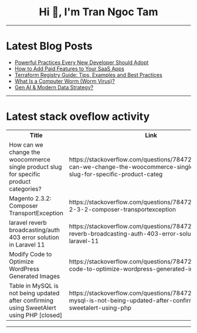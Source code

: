 <h1 align="center">Hi 👋, I'm Tran Ngoc Tam</h1>

---

# Latest Blog Posts 
<!-- BLOG-POST-LIST:START -->
- [Powerful Practices Every New Developer Should Adopt](https://dev.to/baransel/powerful-practices-every-new-developer-should-adopt-2j7d)
- [How to Add Paid Features to Your SaaS Apps](https://dev.to/aws-builders/how-to-add-paid-features-to-your-saas-apps-1fjb)
- [Terraform Registry Guide: Tips, Examples and Best Practices](https://dev.to/env0/terraform-registry-guide-tips-examples-and-best-practices-1idl)
- [What Is a Computer Worm &lpar;Worm Virus&rpar;?](https://dev.to/clouddefenseai/what-is-a-computer-worm-worm-virus-3j2n)
- [Gen AI &amp; Modern Data Strategy?](https://dev.to/sid16/gen-ai-modern-data-strategy-2mm0)
<!-- BLOG-POST-LIST:END -->

---

# Latest stack oveflow activity
<table>
  <tr><th>Title</th><th>Link</th></tr>
  <!-- STACKOVERFLOW:START --><tr><td>How can we change the woocommerce single product slug for specific product categories?</td><td>https://stackoverflow.com/questions/78472467/how-can-we-change-the-woocommerce-single-product-slug-for-specific-product-categ</td></tr><tr><td>Magento 2.3.2: Composer TransportException</td><td>https://stackoverflow.com/questions/78472322/magento-2-3-2-composer-transportexception</td></tr><tr><td>laravel reverb broadcasting/auth 403 error solution in Laravel 11</td><td>https://stackoverflow.com/questions/78472198/laravel-reverb-broadcasting-auth-403-error-solution-in-laravel-11</td></tr><tr><td>Modify Code to Optimize WordPress Generated Images</td><td>https://stackoverflow.com/questions/78472156/modify-code-to-optimize-wordpress-generated-images</td></tr><tr><td>Table in MySQL is not being updated after confirming using SweetAlert using PHP [closed]</td><td>https://stackoverflow.com/questions/78472154/table-in-mysql-is-not-being-updated-after-confirming-using-sweetalert-using-php</td></tr><!-- STACKOVERFLOW:END -->
</table>

---


